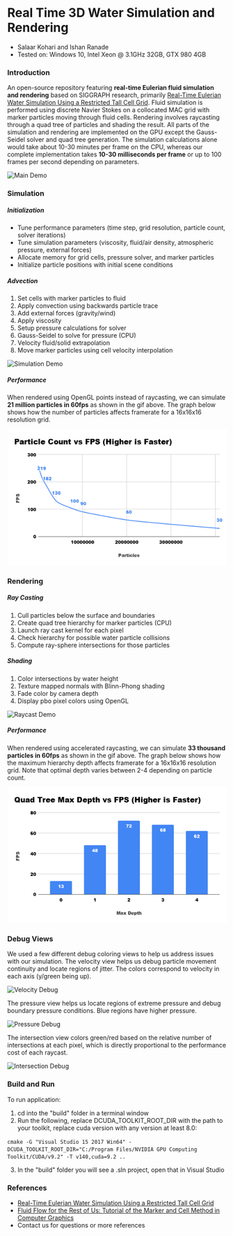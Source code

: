 Real Time 3D Water Simulation and Rendering
=========================

* Salaar Kohari and Ishan Ranade
* Tested on: Windows 10, Intel Xeon @ 3.1GHz 32GB, GTX 980 4GB

### Introduction

An open-source repository featuring **real-time Eulerian fluid simulation and rendering** based on SIGGRAPH research, primarily [Real-Time Eulerian Water Simulation Using a Restricted Tall Cell Grid](http://matthias-mueller-fischer.ch/publications/tallCells.pdf). Fluid simulation is performed using discrete Navier Stokes on a collocated MAC grid with marker particles moving through fluid cells. Rendering involves raycasting through a quad tree of particles and shading the result. All parts of the simulation and rendering are implemented on the GPU except the Gauss-Seidel solver and quad tree generation. The simulation calculations alone would take about 10-30 minutes per frame on the CPU, whereas our complete implementation takes **10-30 milliseconds per frame** or up to 100 frames per second depending on parameters.

![Main Demo](img/raycast.gif)

### Simulation

##### Initialization

- Tune performance parameters (time step, grid resolution, particle count, solver iterations)
- Tune simulation parameters (viscosity, fluid/air density, atmospheric pressure, external forces)
- Allocate memory for grid cells, pressure solver, and marker particles
- Initialize particle positions with initial scene conditions

##### Advection

1. Set cells with marker particles to fluid
2. Apply convection using backwards particle trace
3. Add external forces (gravity/wind)
4. Apply viscosity
5. Setup pressure calculations for solver
6. Gauss-Seidel to solve for pressure (CPU)
7. Velocity fluid/solid extrapolation
8. Move marker particles using cell velocity interpolation

![Simulation Demo](img/opengl.gif)

##### Performance

When rendered using OpenGL points instead of raycasting, we can simulate **21 million particles in 60fps** as shown in the gif above. The graph below shows how the number of particles affects framerate for a 16x16x16 resolution grid.

![Simulation Performance](img/simperformance.png)

### Rendering

##### Ray Casting

1. Cull particles below the surface and boundaries
2. Create quad tree hierarchy for marker particles (CPU)
3. Launch ray cast kernel for each pixel
4. Check hierarchy for possible water particle collisions
5. Compute ray-sphere intersections for those particles

##### Shading

1. Color intersections by water height
2. Texture mapped normals with Blinn-Phong shading
3. Fade color by camera depth
4. Display pbo pixel colors using OpenGL

![Raycast Demo](img/sunset.gif)

##### Performance

When rendered using accelerated raycasting, we can simulate **33 thousand particles in 60fps** as shown in the gif above. The graph below shows how the maximum hierarchy depth affects framerate for a 16x16x16 resolution grid. Note that optimal depth varies between 2-4 depending on particle count.

![Ray Cast Performance](img/rayperformance.png)

### Debug Views

We used a few different debug coloring views to help us address issues with our simulation. The velocity view helps us debug particle movement continuity and locate regions of jitter. The colors correspond to velocity in each axis (y/green being up).

![Velocity Debug](img/velocity.gif)

The pressure view helps us locate regions of extreme pressure and debug boundary pressure conditions. Blue regions have higher pressure.

![Pressure Debug](img/pressure.gif)

The intersection view colors green/red based on the relative number of intersections at each pixel, which is directly proportional to the performance cost of each raycast.

![Intersection Debug](img/intersections.gif)

### Build and Run

To run application:

1) cd into the "build" folder in a terminal window
2) Run the following, replace DCUDA_TOOLKIT_ROOT_DIR with the path to your toolkit, replace cuda version with any version at least 8.0:

`cmake -G "Visual Studio 15 2017 Win64" -DCUDA_TOOLKIT_ROOT_DIR="C:/Program Files/NVIDIA GPU Computing Toolkit/CUDA/v9.2" -T v140,cuda=9.2 ..`

3) In the "build" folder you will see a .sln project, open that in Visual Studio

### References

- [Real-Time Eulerian Water Simulation Using a Restricted Tall Cell Grid](http://matthias-mueller-fischer.ch/publications/tallCells.pdf)
- [Fluid Flow for the Rest of Us: Tutorial of the Marker and Cell Method in
Computer Graphics](https://pdfs.semanticscholar.org/9d47/1060d6c48308abcc98dbed850a39dbfea683.pdf)
- Contact us for questions or more references
